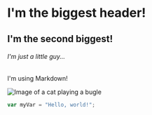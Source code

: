 # I'm the biggest header!
## I'm the second biggest!
###### I'm just a little guy...


I'm using Markdown!


![Image of a cat playing a bugle](https://i1.sndcdn.com/artworks-qDn2gcjxGnELREaT-BzQetg-t500x500.jpg)

``` javascript
var myVar = "Hello, world!";
```

